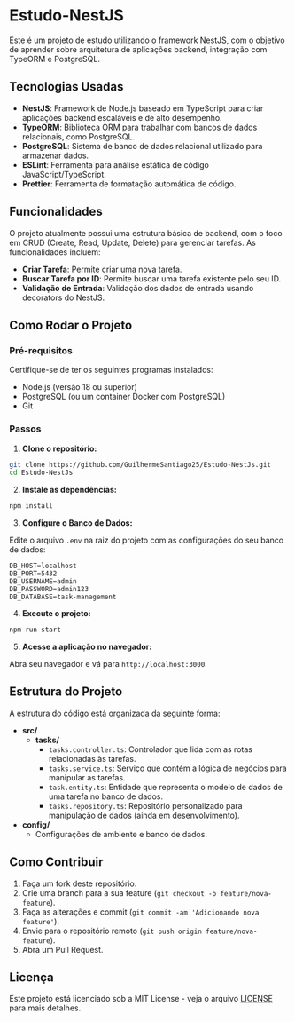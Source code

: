 # Estudo-NestJS

Este é um projeto de estudo utilizando o framework NestJS, com o objetivo de aprender sobre arquitetura de aplicações backend, integração com TypeORM e PostgreSQL.

## Tecnologias Usadas

- **NestJS**: Framework de Node.js baseado em TypeScript para criar aplicações backend escaláveis e de alto desempenho.
- **TypeORM**: Biblioteca ORM para trabalhar com bancos de dados relacionais, como PostgreSQL.
- **PostgreSQL**: Sistema de banco de dados relacional utilizado para armazenar dados.
- **ESLint**: Ferramenta para análise estática de código JavaScript/TypeScript.
- **Prettier**: Ferramenta de formatação automática de código.

## Funcionalidades

O projeto atualmente possui uma estrutura básica de backend, com o foco em CRUD (Create, Read, Update, Delete) para gerenciar tarefas. As funcionalidades incluem:

- **Criar Tarefa**: Permite criar uma nova tarefa.
- **Buscar Tarefa por ID**: Permite buscar uma tarefa existente pelo seu ID.
- **Validação de Entrada**: Validação dos dados de entrada usando decorators do NestJS.

## Como Rodar o Projeto

### Pré-requisitos

Certifique-se de ter os seguintes programas instalados:

- Node.js (versão 18 ou superior)
- PostgreSQL (ou um container Docker com PostgreSQL)
- Git

### Passos

1. **Clone o repositório:**

```bash
git clone https://github.com/GuilhermeSantiago25/Estudo-NestJs.git
cd Estudo-NestJs
```

2. **Instale as dependências:**

```bash
npm install
```

3. **Configure o Banco de Dados:**

Edite o arquivo `.env` na raiz do projeto com as configurações do seu banco de dados:

```
DB_HOST=localhost
DB_PORT=5432
DB_USERNAME=admin
DB_PASSWORD=admin123
DB_DATABASE=task-management
```

4. **Execute o projeto:**

```bash
npm run start
```

5. **Acesse a aplicação no navegador:**

Abra seu navegador e vá para `http://localhost:3000`.

## Estrutura do Projeto

A estrutura do código está organizada da seguinte forma:

- **src/**
  - **tasks/**
    - `tasks.controller.ts`: Controlador que lida com as rotas relacionadas às tarefas.
    - `tasks.service.ts`: Serviço que contém a lógica de negócios para manipular as tarefas.
    - `task.entity.ts`: Entidade que representa o modelo de dados de uma tarefa no banco de dados.
    - `tasks.repository.ts`: Repositório personalizado para manipulação de dados (ainda em desenvolvimento).
- **config/**
  - Configurações de ambiente e banco de dados.

## Como Contribuir

1. Faça um fork deste repositório.
2. Crie uma branch para a sua feature (`git checkout -b feature/nova-feature`).
3. Faça as alterações e commit (`git commit -am 'Adicionando nova feature'`).
4. Envie para o repositório remoto (`git push origin feature/nova-feature`).
5. Abra um Pull Request.

## Licença

Este projeto está licenciado sob a MIT License - veja o arquivo [LICENSE](LICENSE) para mais detalhes.
